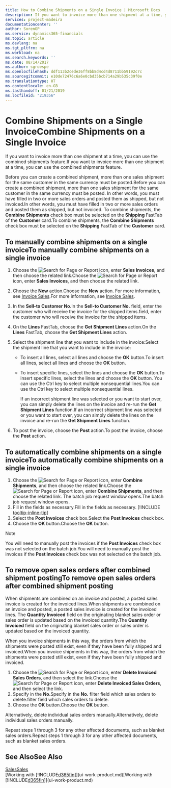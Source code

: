 ```yaml
---
title: How to Combine Shipments on a Single Invoice | Microsoft Docs
description: If you want to invoice more than one shipment at a time, you can use the combined shipments feature.
services: project-madeira
documentationcenter: ''
author: SorenGP
ms.service: dynamics365-financials
ms.topic: article
ms.devlang: na
ms.tgt_pltfrm: na
ms.workload: na
ms.search.keywords: ''
ms.date: 08/14/2017
ms.author: sgroespe
ms.openlocfilehash: ddf113b2cede36ff8bb8d4cd4d8711bb59192c7c
ms.sourcegitcommit: e10de72476c6a6e0cbd35bcb714a29b535c39f0e
ms.translationtype: HT
ms.contentlocale: en-GB
ms.lasthandoff: 01/21/2019
ms.locfileid: "219356"
---
```

# <a name="combine-shipments-on-a-single-invoice"></a><span data-ttu-id="38e66-103">Combine Shipments on a Single Invoice</span><span class="sxs-lookup"><span data-stu-id="38e66-103">Combine Shipments on a Single Invoice</span></span>
<span data-ttu-id="38e66-104">If you want to invoice more than one shipment at a time, you can use the combined shipments feature.</span><span class="sxs-lookup"><span data-stu-id="38e66-104">If you want to invoice more than one shipment at a time, you can use the combined shipments feature.</span></span>  

 <span data-ttu-id="38e66-105">Before you can create a combined shipment, more than one sales shipment for the same customer in the same currency must be posted.</span><span class="sxs-lookup"><span data-stu-id="38e66-105">Before you can create a combined shipment, more than one sales shipment for the same customer in the same currency must be posted.</span></span> <span data-ttu-id="38e66-106">In other words, you must have filled in two or more sales orders and posted them as shipped, but not invoiced.</span><span class="sxs-lookup"><span data-stu-id="38e66-106">In other words, you must have filled in two or more sales orders and posted them as shipped, but not invoiced.</span></span> <span data-ttu-id="38e66-107">To combine shipments, the **Combine Shipments** check box must be selected on the **Shipping** FastTab of the **Customer** card.</span><span class="sxs-lookup"><span data-stu-id="38e66-107">To combine shipments, the **Combine Shipments** check box must be selected on the **Shipping** FastTab of the **Customer** card.</span></span>  

## <a name="to-manually-combine-shipments-on-a-single-invoice"></a><span data-ttu-id="38e66-108">To manually combine shipments on a single invoice</span><span class="sxs-lookup"><span data-stu-id="38e66-108">To manually combine shipments on a single invoice</span></span>  
1. <span data-ttu-id="38e66-109">Choose the ![Search for Page or Report](media/ui-search/search_small.png "Search for Page or Report icon") icon, enter **Sales Invoices**, and then choose the related link.</span><span class="sxs-lookup"><span data-stu-id="38e66-109">Choose the ![Search for Page or Report](media/ui-search/search_small.png "Search for Page or Report icon") icon, enter **Sales Invoices**, and then choose the related link.</span></span>  
2. <span data-ttu-id="38e66-110">Choose the **New** action.</span><span class="sxs-lookup"><span data-stu-id="38e66-110">Choose the **New** action.</span></span> <span data-ttu-id="38e66-111">For more information, see [Invoice Sales](sales-how-invoice-sales.md).</span><span class="sxs-lookup"><span data-stu-id="38e66-111">For more information, see [Invoice Sales](sales-how-invoice-sales.md).</span></span>
3. <span data-ttu-id="38e66-112">In the **Sell-to Customer No.**</span><span class="sxs-lookup"><span data-stu-id="38e66-112">In the **Sell-to Customer No.**</span></span> <span data-ttu-id="38e66-113">field, enter the customer who will receive the invoice for the shipped items.</span><span class="sxs-lookup"><span data-stu-id="38e66-113">field, enter the customer who will receive the invoice for the shipped items.</span></span>  
4. <span data-ttu-id="38e66-114">On the **Lines** FastTab, choose the **Get Shipment Lines** action.</span><span class="sxs-lookup"><span data-stu-id="38e66-114">On the **Lines** FastTab, choose the **Get Shipment Lines** action.</span></span>  
5. <span data-ttu-id="38e66-115">Select the shipment line that you want to include in the invoice:</span><span class="sxs-lookup"><span data-stu-id="38e66-115">Select the shipment line that you want to include in the invoice:</span></span>  

   - <span data-ttu-id="38e66-116">To insert all lines, select all lines and choose the **OK** button.</span><span class="sxs-lookup"><span data-stu-id="38e66-116">To insert all lines, select all lines and choose the **OK** button.</span></span>  
   - <span data-ttu-id="38e66-117">To insert specific lines, select the lines and choose the **OK** button.</span><span class="sxs-lookup"><span data-stu-id="38e66-117">To insert specific lines, select the lines and choose the **OK** button.</span></span> <span data-ttu-id="38e66-118">You can use the Ctrl key to select multiple nonsequential lines.</span><span class="sxs-lookup"><span data-stu-id="38e66-118">You can use the Ctrl key to select multiple nonsequential lines.</span></span>  

     <span data-ttu-id="38e66-119">If an incorrect shipment line was selected or you want to start over, you can simply delete the lines on the invoice and re-run the **Get Shipment Lines** function.</span><span class="sxs-lookup"><span data-stu-id="38e66-119">If an incorrect shipment line was selected or you want to start over, you can simply delete the lines on the invoice and re-run the **Get Shipment Lines** function.</span></span>  
6. <span data-ttu-id="38e66-120">To post the invoice, choose the **Post** action.</span><span class="sxs-lookup"><span data-stu-id="38e66-120">To post the invoice, choose the **Post** action.</span></span>  

## <a name="to-automatically-combine-shipments-on-a-single-invoice"></a><span data-ttu-id="38e66-121">To automatically combine shipments on a single invoice</span><span class="sxs-lookup"><span data-stu-id="38e66-121">To automatically combine shipments on a single invoice</span></span>  
1. <span data-ttu-id="38e66-122">Choose the ![Search for Page or Report](media/ui-search/search_small.png "Search for Page or Report icon") icon, enter **Combine Shipments**, and then choose the related link.</span><span class="sxs-lookup"><span data-stu-id="38e66-122">Choose the ![Search for Page or Report](media/ui-search/search_small.png "Search for Page or Report icon") icon, enter **Combine Shipments**, and then choose the related link.</span></span> <span data-ttu-id="38e66-123">The batch job request window opens.</span><span class="sxs-lookup"><span data-stu-id="38e66-123">The batch job request window opens.</span></span>  
2. <span data-ttu-id="38e66-124">Fill in the fields as necessary.</span><span class="sxs-lookup"><span data-stu-id="38e66-124">Fill in the fields as necessary.</span></span> [!INCLUDE [tooltip-inline-tip](includes/tooltip-inline-tip_md.md)]
3. <span data-ttu-id="38e66-125">Select the **Post Invoices** check box.</span><span class="sxs-lookup"><span data-stu-id="38e66-125">Select the **Post Invoices** check box.</span></span>  
4. <span data-ttu-id="38e66-126">Choose the **OK** button.</span><span class="sxs-lookup"><span data-stu-id="38e66-126">Choose the **OK** button.</span></span>  

> [!NOTE]  
>  <span data-ttu-id="38e66-127">You will need to manually post the invoices if the **Post Invoices** check box was not selected on the batch job.</span><span class="sxs-lookup"><span data-stu-id="38e66-127">You will need to manually post the invoices if the **Post Invoices** check box was not selected on the batch job.</span></span>  

## <a name="to-remove-open-sales-orders-after-combined-shipment-posting"></a><span data-ttu-id="38e66-128">To remove open sales orders after combined shipment posting</span><span class="sxs-lookup"><span data-stu-id="38e66-128">To remove open sales orders after combined shipment posting</span></span> 
<span data-ttu-id="38e66-129">When shipments are combined on an invoice and posted, a posted sales invoice is created for the invoiced lines.</span><span class="sxs-lookup"><span data-stu-id="38e66-129">When shipments are combined on an invoice and posted, a posted sales invoice is created for the invoiced lines.</span></span> <span data-ttu-id="38e66-130">The **Quantity Invoiced** field on the originating blanket sales order or sales order is updated based on the invoiced quantity.</span><span class="sxs-lookup"><span data-stu-id="38e66-130">The **Quantity Invoiced** field on the originating blanket sales order or sales order is updated based on the invoiced quantity.</span></span>  

<span data-ttu-id="38e66-131">When you invoice shipments in this way, the orders from which the shipments were posted still exist, even if they have been fully shipped and invoiced.</span><span class="sxs-lookup"><span data-stu-id="38e66-131">When you invoice shipments in this way, the orders from which the shipments were posted still exist, even if they have been fully shipped and invoiced.</span></span>   

1. <span data-ttu-id="38e66-132">Choose the ![Search for Page or Report](media/ui-search/search_small.png "Search for Page or Report icon") icon, enter **Delete Invoiced Sales Orders**, and then select the link.</span><span class="sxs-lookup"><span data-stu-id="38e66-132">Choose the ![Search for Page or Report](media/ui-search/search_small.png "Search for Page or Report icon") icon, enter **Delete Invoiced Sales Orders**, and then select the link.</span></span>  
2. <span data-ttu-id="38e66-133">Specify in the **No.**</span><span class="sxs-lookup"><span data-stu-id="38e66-133">Specify in the **No.**</span></span> <span data-ttu-id="38e66-134">filter field which sales orders to delete.</span><span class="sxs-lookup"><span data-stu-id="38e66-134">filter field which sales orders to delete.</span></span>  
3. <span data-ttu-id="38e66-135">Choose the **OK** button.</span><span class="sxs-lookup"><span data-stu-id="38e66-135">Choose the **OK** button.</span></span>  

<span data-ttu-id="38e66-136">Alternatively, delete individual sales orders manually.</span><span class="sxs-lookup"><span data-stu-id="38e66-136">Alternatively, delete individual sales orders manually.</span></span>  

<span data-ttu-id="38e66-137">Repeat steps 1 through 3 for any other affected documents, such as blanket sales orders.</span><span class="sxs-lookup"><span data-stu-id="38e66-137">Repeat steps 1 through 3 for any other affected documents, such as blanket sales orders.</span></span>

## <a name="see-also"></a><span data-ttu-id="38e66-138">See Also</span><span class="sxs-lookup"><span data-stu-id="38e66-138">See Also</span></span>  
[<span data-ttu-id="38e66-139">Sales</span><span class="sxs-lookup"><span data-stu-id="38e66-139">Sales</span></span>](sales-manage-sales.md)  
<span data-ttu-id="38e66-140">[Working with [!INCLUDE[d365fin](includes/d365fin_md.md)]](ui-work-product.md)</span><span class="sxs-lookup"><span data-stu-id="38e66-140">[Working with [!INCLUDE[d365fin](includes/d365fin_md.md)]](ui-work-product.md)</span></span>
